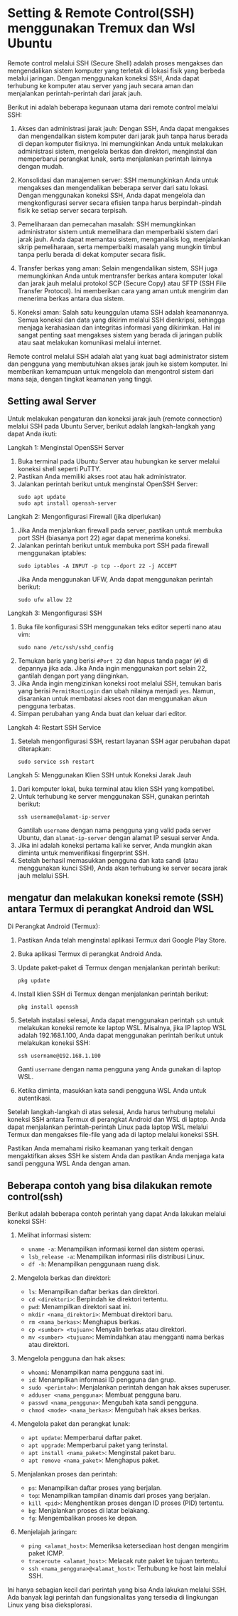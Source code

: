 # Setting & Remote Control(SSH) menggunakan Tremux dan Wsl Ubuntu
Remote control melalui SSH (Secure Shell) adalah proses mengakses dan mengendalikan sistem komputer yang terletak di lokasi fisik yang berbeda melalui jaringan. Dengan menggunakan koneksi SSH, Anda dapat terhubung ke komputer atau server yang jauh secara aman dan menjalankan perintah-perintah dari jarak jauh.

Berikut ini adalah beberapa kegunaan utama dari remote control melalui SSH:

1. Akses dan administrasi jarak jauh: Dengan SSH, Anda dapat mengakses dan mengendalikan sistem komputer dari jarak jauh tanpa harus berada di depan komputer fisiknya. Ini memungkinkan Anda untuk melakukan administrasi sistem, mengelola berkas dan direktori, menginstal dan memperbarui perangkat lunak, serta menjalankan perintah lainnya dengan mudah.

2. Konsolidasi dan manajemen server: SSH memungkinkan Anda untuk mengakses dan mengendalikan beberapa server dari satu lokasi. Dengan menggunakan koneksi SSH, Anda dapat mengelola dan mengkonfigurasi server secara efisien tanpa harus berpindah-pindah fisik ke setiap server secara terpisah.

3. Pemeliharaan dan pemecahan masalah: SSH memungkinkan administrator sistem untuk memelihara dan memperbaiki sistem dari jarak jauh. Anda dapat memantau sistem, menganalisis log, menjalankan skrip pemeliharaan, serta memperbaiki masalah yang mungkin timbul tanpa perlu berada di dekat komputer secara fisik.

4. Transfer berkas yang aman: Selain mengendalikan sistem, SSH juga memungkinkan Anda untuk mentransfer berkas antara komputer lokal dan jarak jauh melalui protokol SCP (Secure Copy) atau SFTP (SSH File Transfer Protocol). Ini memberikan cara yang aman untuk mengirim dan menerima berkas antara dua sistem.

5. Koneksi aman: Salah satu keunggulan utama SSH adalah keamanannya. Semua koneksi dan data yang dikirim melalui SSH dienkripsi, sehingga menjaga kerahasiaan dan integritas informasi yang dikirimkan. Hal ini sangat penting saat mengakses sistem yang berada di jaringan publik atau saat melakukan komunikasi melalui internet.

Remote control melalui SSH adalah alat yang kuat bagi administrator sistem dan pengguna yang membutuhkan akses jarak jauh ke sistem komputer. Ini memberikan kemampuan untuk mengelola dan mengontrol sistem dari mana saja, dengan tingkat keamanan yang tinggi.

## Setting awal Server
Untuk melakukan pengaturan dan koneksi jarak jauh (remote connection) melalui SSH pada Ubuntu Server, berikut adalah langkah-langkah yang dapat Anda ikuti:

Langkah 1: Menginstal OpenSSH Server
1. Buka terminal pada Ubuntu Server atau hubungkan ke server melalui koneksi shell seperti PuTTY.
2. Pastikan Anda memiliki akses root atau hak administrator.
3. Jalankan perintah berikut untuk menginstal OpenSSH Server:
   ```
   sudo apt update
   sudo apt install openssh-server
   ```

Langkah 2: Mengonfigurasi Firewall (jika diperlukan)
1. Jika Anda menjalankan firewall pada server, pastikan untuk membuka port SSH (biasanya port 22) agar dapat menerima koneksi.
2. Jalankan perintah berikut untuk membuka port SSH pada firewall menggunakan iptables:
   ```
   sudo iptables -A INPUT -p tcp --dport 22 -j ACCEPT
   ```
   Jika Anda menggunakan UFW, Anda dapat menggunakan perintah berikut:
   ```
   sudo ufw allow 22
   ```

Langkah 3: Mengonfigurasi SSH
1. Buka file konfigurasi SSH menggunakan teks editor seperti nano atau vim:
   ```
   sudo nano /etc/ssh/sshd_config
   ```
2. Temukan baris yang berisi `#Port 22` dan hapus tanda pagar (`#`) di depannya jika ada. Jika Anda ingin menggunakan port selain 22, gantilah dengan port yang diinginkan.
3. Jika Anda ingin mengizinkan koneksi root melalui SSH, temukan baris yang berisi `PermitRootLogin` dan ubah nilainya menjadi `yes`. Namun, disarankan untuk membatasi akses root dan menggunakan akun pengguna terbatas.
4. Simpan perubahan yang Anda buat dan keluar dari editor.

Langkah 4: Restart SSH Service
1. Setelah mengonfigurasi SSH, restart layanan SSH agar perubahan dapat diterapkan:
   ```
   sudo service ssh restart
   ```

Langkah 5: Menggunakan Klien SSH untuk Koneksi Jarak Jauh
1. Dari komputer lokal, buka terminal atau klien SSH yang kompatibel.
2. Untuk terhubung ke server menggunakan SSH, gunakan perintah berikut:
   ```
   ssh username@alamat-ip-server
   ```
   Gantilah `username` dengan nama pengguna yang valid pada server Ubuntu, dan `alamat-ip-server` dengan alamat IP sesuai server Anda.
3. Jika ini adalah koneksi pertama kali ke server, Anda mungkin akan diminta untuk memverifikasi fingerprint SSH.
4. Setelah berhasil memasukkan pengguna dan kata sandi (atau menggunakan kunci SSH), Anda akan terhubung ke server secara jarak jauh melalui SSH.

## mengatur dan melakukan koneksi remote (SSH) antara Termux di perangkat Android dan WSL

Di Perangkat Android (Termux):
1. Pastikan Anda telah menginstal aplikasi Termux dari Google Play Store.

2. Buka aplikasi Termux di perangkat Android Anda.

3. Update paket-paket di Termux dengan menjalankan perintah berikut:
   ```
   pkg update
   ```

4. Install klien SSH di Termux dengan menjalankan perintah berikut:
   ```
   pkg install openssh
   ```

5. Setelah instalasi selesai, Anda dapat menggunakan perintah `ssh` untuk melakukan koneksi remote ke laptop WSL. Misalnya, jika IP laptop WSL adalah 192.168.1.100, Anda dapat menggunakan perintah berikut untuk melakukan koneksi SSH:
   ```
   ssh username@192.168.1.100
   ```
   Ganti `username` dengan nama pengguna yang Anda gunakan di laptop WSL.

6. Ketika diminta, masukkan kata sandi pengguna WSL Anda untuk autentikasi.

Setelah langkah-langkah di atas selesai, Anda harus terhubung melalui koneksi SSH antara Termux di perangkat Android dan WSL di laptop. Anda dapat menjalankan perintah-perintah Linux pada laptop WSL melalui Termux dan mengakses file-file yang ada di laptop melalui koneksi SSH.

Pastikan Anda memahami risiko keamanan yang terkait dengan mengaktifkan akses SSH ke sistem Anda dan pastikan Anda menjaga kata sandi pengguna WSL Anda dengan aman.

## Beberapa contoh yang bisa dilakukan remote control(ssh)
Berikut adalah beberapa contoh perintah yang dapat Anda lakukan melalui koneksi SSH:

1. Melihat informasi sistem:
   - `uname -a`: Menampilkan informasi kernel dan sistem operasi.
   - `lsb_release -a`: Menampilkan informasi rilis distribusi Linux.
   - `df -h`: Menampilkan penggunaan ruang disk.

2. Mengelola berkas dan direktori:
   - `ls`: Menampilkan daftar berkas dan direktori.
   - `cd <direktori>`: Berpindah ke direktori tertentu.
   - `pwd`: Menampilkan direktori saat ini.
   - `mkdir <nama_direktori>`: Membuat direktori baru.
   - `rm <nama_berkas>`: Menghapus berkas.
   - `cp <sumber> <tujuan>`: Menyalin berkas atau direktori.
   - `mv <sumber> <tujuan>`: Memindahkan atau mengganti nama berkas atau direktori.

3. Mengelola pengguna dan hak akses:
   - `whoami`: Menampilkan nama pengguna saat ini.
   - `id`: Menampilkan informasi ID pengguna dan grup.
   - `sudo <perintah>`: Menjalankan perintah dengan hak akses superuser.
   - `adduser <nama_pengguna>`: Membuat pengguna baru.
   - `passwd <nama_pengguna>`: Mengubah kata sandi pengguna.
   - `chmod <mode> <nama_berkas>`: Mengubah hak akses berkas.

4. Mengelola paket dan perangkat lunak:
   - `apt update`: Memperbarui daftar paket.
   - `apt upgrade`: Memperbarui paket yang terinstal.
   - `apt install <nama_paket>`: Menginstal paket baru.
   - `apt remove <nama_paket>`: Menghapus paket.

5. Menjalankan proses dan perintah:
   - `ps`: Menampilkan daftar proses yang berjalan.
   - `top`: Menampilkan tampilan dinamis dari proses yang berjalan.
   - `kill <pid>`: Menghentikan proses dengan ID proses (PID) tertentu.
   - `bg`: Menjalankan proses di latar belakang.
   - `fg`: Mengembalikan proses ke depan.

6. Menjelajah jaringan:
   - `ping <alamat_host>`: Memeriksa ketersediaan host dengan mengirim paket ICMP.
   - `traceroute <alamat_host>`: Melacak rute paket ke tujuan tertentu.
   - `ssh <nama_pengguna>@<alamat_host>`: Terhubung ke host lain melalui SSH.

Ini hanya sebagian kecil dari perintah yang bisa Anda lakukan melalui SSH. Ada banyak lagi perintah dan fungsionalitas yang tersedia di lingkungan Linux yang bisa dieksplorasi.
